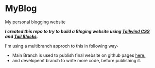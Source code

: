 # MyBlog
My personal blogging website

<b><i> I created this repo to try to build a Bloging website using <a href="https://tailwindcss.com/">Tailwind CSS</a> and <a href="https://tailblocks.cc">Tail Blocks</a>.</i></b>

I'm using a multibranch approch to this in following way-

<ul>
<li>Main Branch is used to publish final website on github pages <a href="https://subhanraj.github.io/MyBlog" target="_blank">here.</a></li>
<li>and developemt branch to write more code, before publishing it.</li>
</ul>